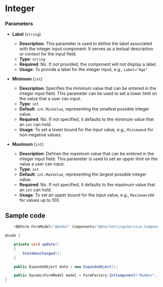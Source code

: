 ﻿# Integer

### Parameters

- **Label** (`string`)
  - **Description**: This parameter is used to define the label associated with the integer input component. It serves as a textual description or context for the input field.
  - **Type**: `string`
  - **Required**: No. If not provided, the component will not display a label.
  - **Usage**: To provide a label for the integer input, e.g., `Label="Age"`

- **Minimum** (`int`)
  - **Description**: Specifies the minimum value that can be entered in the integer input field. This parameter can be used to set a lower limit on the value that a user can input.
  - **Type**: `int`
  - **Default**: `int.MinValue`, representing the smallest possible integer value.
  - **Required**: No. If not specified, it defaults to the minimum value that an `int` can hold.
  - **Usage**: To set a lower bound for the input value, e.g., `Minimum=0` for non-negative values.

- **Maximum** (`int`)
  - **Description**: Defines the maximum value that can be entered in the integer input field. This parameter is used to set an upper limit on the value a user can input.
  - **Type**: `int`
  - **Default**: `int.MaxValue`, representing the largest possible integer value.
  - **Required**: No. If not specified, it defaults to the maximum value that an `int` can hold.
  - **Usage**: To set an upper bound for the input value, e.g., `Maximum=100` for values up to 100.


## Sample code

````csharp
    <BDForm FormModel="@model" Components="@UserSettingsService.Components" Value="@data" ValueChanged="@update"></BDForm>

@code {

    private void update()
    {
        StateHasChanged();
    }

    public ExpandoObject data = new ExpandoObject();

    public DynamicFormModel model = FormFactory.IntComponent("Number", "$.int");
}
````
